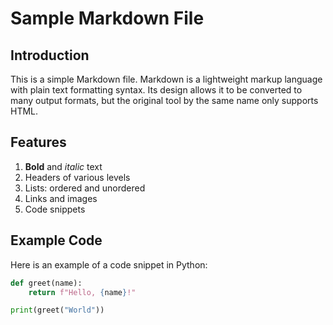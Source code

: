 # Sample Markdown File

## Introduction

This is a simple Markdown file. Markdown is a lightweight markup language with plain text formatting syntax. Its design allows it to be converted to many output formats, but the original tool by the same name only supports HTML.

## Features

1. **Bold** and *italic* text
2. Headers of various levels
3. Lists: ordered and unordered
4. Links and images
5. Code snippets

## Example Code

Here is an example of a code snippet in Python:

```python
def greet(name):
    return f"Hello, {name}!"

print(greet("World"))
